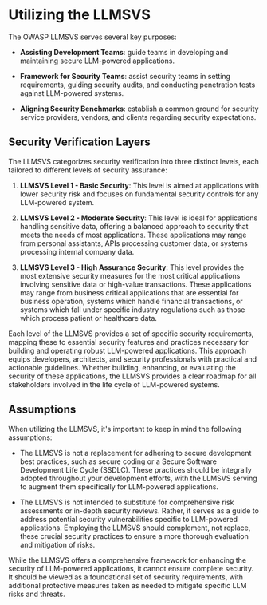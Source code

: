 # Utilizing the LLMSVS
The OWASP LLMSVS serves several key purposes:

- **Assisting Development Teams**: guide teams in developing and maintaining secure LLM-powered applications.

- **Framework for Security Teams**: assist security teams in setting requirements, guiding security audits, and conducting penetration tests against LLM-powered systems.

- **Aligning Security Benchmarks**: establish a common ground for security service providers, vendors, and clients regarding security expectations.

## Security Verification Layers
The LLMSVS categorizes security verification into three distinct levels, each tailored to different levels of security assurance:

1. **LLMSVS Level 1 - Basic Security**: This level is aimed at applications with lower security risk and focuses on fundamental security controls for any LLM-powered system.

2. **LLMSVS Level 2 - Moderate Security**: This level is ideal for applications handling sensitive data, offering a balanced approach to security that meets the needs of most applications. These applications may range from personal assistants, APIs processing customer data, or systems processing internal company data.

3. **LLMSVS Level 3 - High Assurance Security**: This level provides the most extensive security measures for the most critical applications involving sensitive data or high-value transactions. These applications may range from business critical applications that are essential for business operation, systems which handle financial transactions, or systems which fall under specific industry regulations such as those which process patient or healthcare data. 

Each level of the LLMSVS provides a set of specific security requirements, mapping these to essential security features and practices necessary for building and operating robust LLM-powered applications. This approach equips developers, architects, and security professionals with practical and actionable guidelines. Whether building, enhancing, or evaluating the security of these applications, the LLMSVS provides a clear roadmap for all stakeholders involved in the life cycle of LLM-powered systems.

## Assumptions
When utilizing the LLMSVS, it's important to keep in mind the following assumptions:

- The LLMSVS is not a replacement for adhering to secure development best practices, such as secure coding or a Secure Software Development Life Cycle (SSDLC). These practices should be integrally adopted throughout your development efforts, with the LLMSVS serving to augment them specifically for LLM-powered applications.

- The LLMSVS is not intended to substitute for comprehensive risk assessments or in-depth security reviews. Rather, it serves as a guide to address potential security vulnerabilities specific to LLM-powered applications. Employing the LLMSVS should complement, not replace, these crucial security practices to ensure a more thorough evaluation and mitigation of risks.

While the LLMSVS offers a comprehensive framework for enhancing the security of LLM-powered applications, it cannot ensure complete security. It should be viewed as a foundational set of security requirements, with additional protective measures taken as needed to mitigate specific LLM risks and threats.
